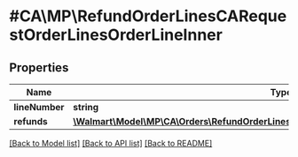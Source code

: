 # #CA\MP\RefundOrderLinesCARequestOrderLinesOrderLineInner

## Properties

Name | Type | Description | Notes
------------ | ------------- | ------------- | -------------
**lineNumber** | **string** |  |
**refunds** | [**\Walmart\Model\MP\CA\Orders\RefundOrderLinesCARequestOrderLinesOrderLineInnerRefunds**](RefundOrderLinesCARequestOrderLinesOrderLineInnerRefunds.md) |  |


[[Back to Model list]](../) [[Back to API list]](../../Api/CA/MP) [[Back to README]](../../README.md)
